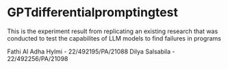 # GPTdifferentialpromptingtest

This is the experiment result from replicating an existing research that was conducted to test the capabilites of LLM models to find failures in programs


Fathi Al Adha Hylmi - 22/492195/PA/21088
Dilya Salsabila - 22/492256/PA/21098
